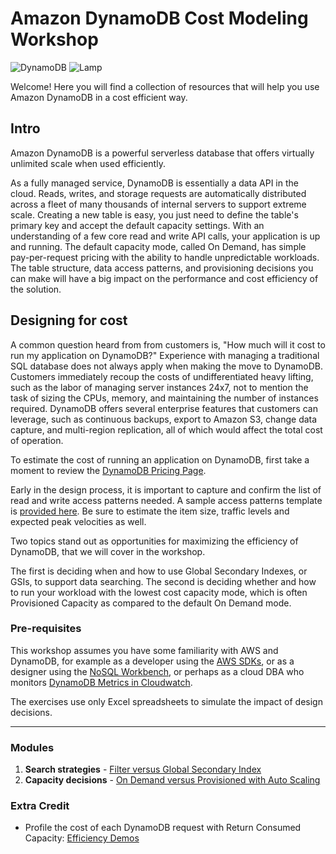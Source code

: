 # Amazon DynamoDB Cost Modeling Workshop 
![DynamoDB](https://dynamodb-images.s3.amazonaws.com/img/ddb-logo-100.png) 
![Lamp](https://dynamodb-images.s3.amazonaws.com/img/green-lamp-100.png)

Welcome! Here you will find a collection of resources
that will help you use Amazon DynamoDB in a cost efficient way.


## Intro
Amazon DynamoDB is a powerful serverless database that offers virtually unlimited scale 
when used efficiently. 

As a fully managed service, DynamoDB is essentially a data API in the cloud. 
Reads, writes, and storage requests are automatically distributed across a fleet
of many thousands of internal servers to support extreme scale.
Creating a new table is easy, you just need to define the table's primary key and 
accept the default capacity settings. With an understanding of a few core 
read and write API calls, your application is up and running.  The default capacity mode, 
called On Demand, has simple pay-per-request pricing with the ability to handle 
unpredictable workloads.  The table structure, data access patterns, and provisioning decisions 
you can make will have a big impact on the performance and cost efficiency of the solution.


## Designing for cost
A common question heard from from customers is, "How much will it cost to run my application on DynamoDB?" 
Experience with managing a traditional SQL database does not always apply when making the move to DynamoDB. 
Customers immediately recoup the costs of undifferentiated heavy lifting, such as the labor of 
managing server instances 24x7, not to mention the task of sizing the CPUs, memory, 
and maintaining the number of instances required. 
DynamoDB offers several enterprise features that customers can leverage, 
such as continuous backups, export to Amazon S3, change data capture, 
and multi-region replication, all of which would affect the total cost of operation.  

To estimate the cost of running an application on DynamoDB, first take a moment to review the
[DynamoDB Pricing Page](https://aws.amazon.com/dynamodb/pricing/).  

Early in the design process, it is important to capture and confirm the list of read and write 
access patterns needed.  A sample access patterns template is [provided here](https://dynamodb-images.s3.amazonaws.com/img/DynamoDB+Data+Access+Patterns.xlsx).
Be sure to estimate the item size, traffic levels and expected peak velocities as well.


Two topics stand out as opportunities for maximizing the efficiency of DynamoDB, that we will cover in the workshop.

The first is deciding when and how to use Global Secondary Indexes, or GSIs, to support data searching.
The second is deciding whether and how to run your workload with the 
lowest cost capacity mode, which is often Provisioned Capacity 
as compared to the default On Demand mode.  


### Pre-requisites
This workshop assumes you have some familiarity with AWS and DynamoDB, 
for example as a developer using the [AWS SDKs](https://docs.aws.amazon.com/amazondynamodb/latest/developerguide/GettingStarted.html),
or as a designer using the [NoSQL Workbench](https://docs.aws.amazon.com/amazondynamodb/latest/developerguide/workbench.html),
or perhaps as a cloud DBA who monitors [DynamoDB Metrics in Cloudwatch](https://docs.aws.amazon.com/amazondynamodb/latest/developerguide/monitoring-cloudwatch.html).

The exercises use only Excel spreadsheets to simulate the impact of design decisions.

-----

### Modules

1. **Search strategies** - [Filter versus Global Secondary Index](./FilterOrGSI/README.md)
2. **Capacity decisions** - [On Demand versus Provisioned with Auto Scaling](./AutoScaling/README.md)


### Extra Credit
 
 * Profile the cost of each DynamoDB request with Return Consumed Capacity: [Efficiency Demos](https://github.com/robm26/efficiencydemos)

